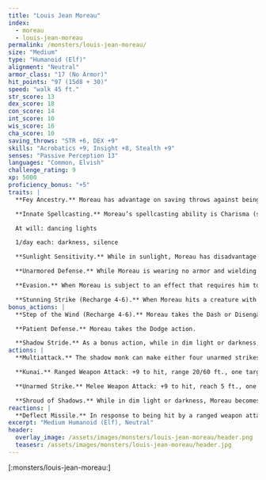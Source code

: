 ```yaml
---
title: "Louis Jean Moreau"
index:
  - moreau
  - louis-jean-moreau
permalink: /monsters/louis-jean-moreau/
size: "Medium"
type: "Humanoid (Elf)"
alignment: "Neutral"
armor_class: "17 (No Armor)"
hit_points: "97 (15d8 + 30)"
speed: "walk 45 ft."
str_score: 13
dex_score: 18
con_score: 14
int_score: 10
wis_score: 16
cha_score: 10
saving_throws: "STR +6, DEX +9"
skills: "Acrobatics +9, Insight +8, Stealth +9"
senses: "Passive Perception 13"
languages: "Common, Elvish"
challenge_rating: 9
xp: 5000
proficiency_bonus: "+5"
traits: |
  **Fey Ancestry.** Moreau has advantage on saving throws against being charmed, and magic can’t put him to sleep.

  **Innate Spellcasting.** Moreau’s spellcasting ability is Charisma (spell save DC 11). He can innately cast the following spells, requiring no material components:

  At will: dancing lights

  1/day each: darkness, silence

  **Sunlight Sensitivity.** While in sunlight, Moreau has disadvantage on attack rolls, as well as on Wisdom (Perception) checks that rely on sight.

  **Unarmored Defense.** While Moreau is wearing no armor and wielding no shield, his AC includes its Wisdom modifier.

  **Evasion.** When Moreau is subject to an effect that requires him to make a Dexterity saving throw to take half damage, he instead takes no damage on success and half damage on failure.

  **Stunning Strike (Recharge 4-6).** When Moreau hits a creature with an unarmed strike, the target must succeed on a DC 16 Constitution saving throw or be stunned until the end of his next turn.
bonus_actions: |
  **Step of the Wind (Recharge 4-6).** Moreau takes the Dash or Disengage action.

  **Patient Defense.** Moreau takes the Dodge action.

  **Shadow Stride.** As a bonus action, while in dim light or darkness, Moreau can teleport up to 60 feet to an unoccupied space he can see that is also in dim light or darkness. He then has advantage on the first melee attack he makes before the end of the turn.
actions: |
  **Multiattack.** The shadow monk can make either four unarmed strikes or four kunai attacks.

  **Kunai.** Ranged Weapon Attack: +9 to hit, range 20/60 ft., one target. Hit: 6 (1d4 + 4) piercing damage.

  **Unarmed Strike.** Melee Weapon Attack: +9 to hit, reach 5 ft., one target. Hit: 8 (1d8 + 4) bludgeoning damage.

  **Shroud of Shadows.** While in dim light or darkness, Moreau becomes invisible and moves up to half his movement speed. He remains invisible until he makes an attack, casts a spell, or is in an area of bright light.
reactions: |
  **Deflect Missile.** In response to being hit by a ranged weapon attack, Moreau can deflect the missile. The damage he takes from the attack is reduced by 10 (1d10 + 5). If the damage is reduced to 0, Moreau catches the missile if it’s small enough to hold in one hand and he has a hand free. He can then make a ranged attack (20/60 ft., with proficiency) using the weapon or piece of ammunition he just caught, as part of the same reaction.
excerpt: "Medium Humanoid (Elf), Neutral"
header:
  overlay_image: /assets/images/monsters/louis-jean-moreau/header.png
  teasesr: /assets/images/monsters/louis-jean-moreau/header.jpg
---
```


[:monsters/louis-jean-moreau:]
